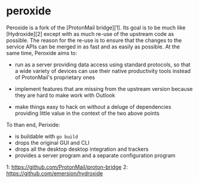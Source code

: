 
peroxide
========

Peroxide is a fork of the [ProtonMail bridge][1]. Its goal is to be much like
[Hydroxide][2] except with as much re-use of the upstream code as possible. The
reason for the re-use is to ensure that the changes to the service APIs can be
merged in as fast and as easily as possible. At the same time, Peroxide aims to:

 * run as a server providing data access using standard protocols, so that a
   wide variety of devices can use their native productivity tools instead of
   ProtonMail's proprietary ones

 * implement features that are missing from the upstream version because they
   are hard to make work with Outlook

 * make things easy to hack on without a deluge of dependencies providing little
   value in the context of the two above points

To than end, Perixide:

 * is buildable with `go build`
 * drops the original GUI and CLI
 * drops all the desktop desktop integration and trackers
 * provides a server program and a separate configuration program

1: https://github.com/ProtonMail/proton-bridge
2: https://github.com/emersion/hydroxide
